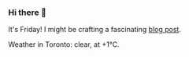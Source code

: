 ### Hi there :wave:

It's Friday! I might be crafting a fascinating [blog post](https://benjaminwuethrich.dev).

Weather in Toronto: clear, at +1°C.
